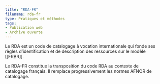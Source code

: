 ```yaml
---
title: "RDA-FR"
filename: rda-fr
type: Pratiques et méthodes
tags:
- Publication web
- Archive ouverte
---
```


Le RDA est un code de catalogage à vocation internationale qui fonde ses règles d’identification et de description des ressources sur le modèle [[FRBR]]. 

Le RDA-FR constitue la transposition du code RDA au contexte de catalogage français. Il remplace progressivement les normes AFNOR de catalogage.

